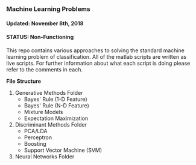 ### Machine Learning Problems

#### Updated: November 8th, 2018

#### STATUS: Non-Functioning

This repo contains various approaches to solving the standard machine learning problem of classification. All of the matlab scripts are written as live scripts. For further information about what each script is doing please refer to the comments in each.

**File Structure**
1. Generative Methods Folder
    - Bayes' Rule (1-D Feature)
    - Bayes' Rule (N-D Feature)
    - Mixture Models
    - Expectation Maximization
1. Discriminant Methods Folder
    - PCA/LDA
    - Perceptron
    - Boosting
    - Support Vector Machine (SVM)
1. Neural Networks Folder
